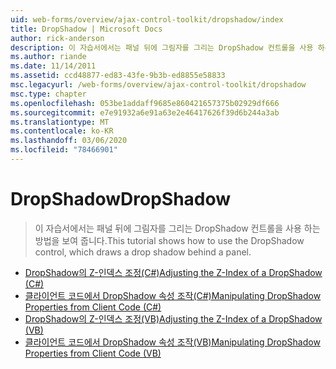 ```yaml
---
uid: web-forms/overview/ajax-control-toolkit/dropshadow/index
title: DropShadow | Microsoft Docs
author: rick-anderson
description: 이 자습서에서는 패널 뒤에 그림자를 그리는 DropShadow 컨트롤을 사용 하는 방법을 보여 줍니다.
ms.author: riande
ms.date: 11/14/2011
ms.assetid: ccd48877-ed83-43fe-9b3b-ed8855e58833
msc.legacyurl: /web-forms/overview/ajax-control-toolkit/dropshadow
msc.type: chapter
ms.openlocfilehash: 053be1addaff9685e860421657375b02929df666
ms.sourcegitcommit: e7e91932a6e91a63e2e46417626f39d6b244a3ab
ms.translationtype: MT
ms.contentlocale: ko-KR
ms.lasthandoff: 03/06/2020
ms.locfileid: "78466901"
---
```

# <a name="dropshadow"></a><span data-ttu-id="e8afa-103">DropShadow</span><span class="sxs-lookup"><span data-stu-id="e8afa-103">DropShadow</span></span>

> <span data-ttu-id="e8afa-104">이 자습서에서는 패널 뒤에 그림자를 그리는 DropShadow 컨트롤을 사용 하는 방법을 보여 줍니다.</span><span class="sxs-lookup"><span data-stu-id="e8afa-104">This tutorial shows how to use the DropShadow control, which draws a drop shadow behind a panel.</span></span>

- [<span data-ttu-id="e8afa-105">DropShadow의 Z-인덱스 조정(C#)</span><span class="sxs-lookup"><span data-stu-id="e8afa-105">Adjusting the Z-Index of a DropShadow (C#)</span></span>](adjusting-the-z-index-of-a-dropshadow-cs.md)
- [<span data-ttu-id="e8afa-106">클라이언트 코드에서 DropShadow 속성 조작(C#)</span><span class="sxs-lookup"><span data-stu-id="e8afa-106">Manipulating DropShadow Properties from Client Code (C#)</span></span>](manipulating-dropshadow-properties-from-client-code-cs.md)
- [<span data-ttu-id="e8afa-107">DropShadow의 Z-인덱스 조정(VB)</span><span class="sxs-lookup"><span data-stu-id="e8afa-107">Adjusting the Z-Index of a DropShadow (VB)</span></span>](adjusting-the-z-index-of-a-dropshadow-vb.md)
- [<span data-ttu-id="e8afa-108">클라이언트 코드에서 DropShadow 속성 조작(VB)</span><span class="sxs-lookup"><span data-stu-id="e8afa-108">Manipulating DropShadow Properties from Client Code (VB)</span></span>](manipulating-dropshadow-properties-from-client-code-vb.md)
